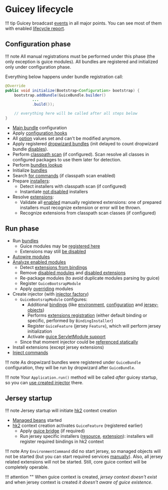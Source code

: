 # Guicey lifecycle

!!! tip 
    Guicey broadcast [events](events.md) in all major points.
    You can see most of them with enabled [lifecycle report](diagnostic/lifecycle-report.md).     
    
## Configuration phase

!!! note
    All manual registrations must be performed under this phase (the only exception is 
    guice modules). All bundles are registered and initialized only under configuration phase.

Everything below happens under bundle registration call:

```java
@Override
public void initialize(Bootstrap<Configuration> bootstrap) {
    bootstrap.addBundle(GuiceBundle.builder()
            ...
            .build());

    // everything here will be called after all steps below
}
```  

* [Main bundle](configuration.md#main-bundle) configuration
* Apply [configuration hooks](hooks.md)
* All [option](options.md) values set and can't be modified anymore.
* Apply registered [dropwizard bundles](bundles.md#dropwizard-bundles) (init delayed to count 
dropwizard bundle [disables](disables.md#disable-dropwizard-bundles)).  
* Perform [classpath scan](scan.md) (if configured). Scan resolve all classes in configured packages to use 
them later for detection.  
* Perform [bundles lookup](bundles.md#bundle-lookup)
* Initialize [bundles](bundles.md#guicey-bundles) 
* Search [for commands](commands.md#automatic-installation) (if classpath scan enabled)
* Prepare [installers](installers.md):
    - Detect installers with classpath scan (if configured)
    - Instantiate [not disabled](disables.md#disable-installers) installers
* Resolve [extensions](extensions.md):
    - Validate all [enabled](disables.md#disable-extensions) manually registered extensions:
    one of prepared installers must recognize extension or error will be thrown.
    - Recognize extensions from classpath scan classes (if configured)              

## Run phase

* Run [bundles](bundles.md#guicey-bundles)
    - Guice modules may be [registered here](bundles.md#guicey-bundles)
    - Extensions may still [be disabled](bundles.md#optional-extensions)
* [Autowire modules](guice/module-autowiring.md)
* [Analyze enabled modules](guice/module-analysis.md)
    - Detect [extensions from bindings](guice/module-analysis.md#extensions-recognition)
    - Remove [disabled modules](guice/module-analysis.md#removed-bindings) and [disabled extensions](guice/module-analysis.md#disabled-extensions)
    - Re-package modules (to avoid duplicate modules parsing by guice)
    - Register `GuiceBootsrapModule`  
    - Apply [overriding](guice/override.md) modules
* Create injector (with [injector factory](guice/injector.md#injector-factory))
    - `GuiceBootsrapModule` configures:
        * Additional [bindings](guice/bindings.md) (like [environment](guice/bindings.md#environment-binding), 
        [configuration](guice/bindings.md#configuration) and [jersey-objects](guice/bindings.md#jersey-specific-bindings))
        * Performs [extensions registration](guice/bindings.md#extension-bindings) (either default binding or specific, 
        performed by `BindingInstaller`)
        * Register `GuiceFeature` (jersey `Feature`), which will perform jersey initialization
        * Activate [guice ServletModule support](guice/servletmodule.md)   
    - Since that moment injector could be [referenced statically](guice/injector.md#access-injector)
* Install extensions (except jersey extensions)
* [Inject commands](commands.md#guice-injections)


!!! note
    As dropwizard bundles were registered under `GuiceBundle` configuration, they will be run by dropwizard
    after `GuiceBundle`.
    
!!! note
    Your `Application.run()` method will be called *after* guicey startup, so you can [use created 
    injector](guice/injector.md#access-injector) there.   

## Jersey startup

!!! note
    Jersey startup will initiate [hk2](hk2.md) context creation

* [Managed beans](../installers/managed.md) started
* [hk2](hk2.md) context creation activates `GuiceFeature` (registered earlier)
    - Apply [guice bridge](hk2.md#hk2-guice-bridge) (if required)
    - Run jersey specific installers ([resource](../installers/resource.md), [extension](../installers/jersey-ext.md)):
    installers will register required bindings in hk2 context

!!! note
    Any `EnvironmentCommand` did no start jersey, so managed objects will not be started (but you can start required 
    services [manually](commands.md#environment-commands)). Also, all jersey related extensions will not be started.
    Still, core guice context will be completely operable. 

!!! attention ""
    When guice context is created, *jersey context doesn't exist* and when jersey context is created *it doesn't aware of guice existence*.
